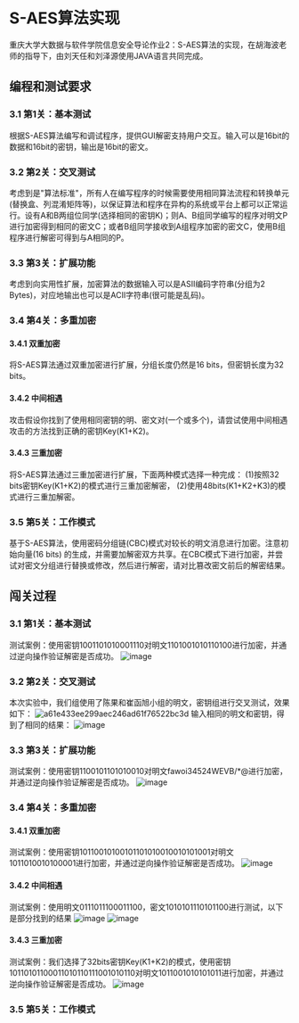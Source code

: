 # S-AES算法实现
重庆大学大数据与软件学院信息安全导论作业2：S-AES算法的实现，在胡海波老师的指导下，由刘天任和刘泽源使用JAVA语言共同完成。
## 编程和测试要求
### 3.1 第1关：基本测试       
根据S-AES算法编写和调试程序，提供GUI解密支持用户交互。输入可以是16bit的数据和16bit的密钥，输出是16bit的密文。
### 3.2 第2关：交叉测试
考虑到是"算法标准"，所有人在编写程序的时候需要使用相同算法流程和转换单元(替换盒、列混淆矩阵等)，以保证算法和程序在异构的系统或平台上都可以正常运行。设有A和B两组位同学(选择相同的密钥K)；则A、B组同学编写的程序对明文P进行加密得到相同的密文C；或者B组同学接收到A组程序加密的密文C，使用B组程序进行解密可得到与A相同的P。
### 3.3 第3关：扩展功能
考虑到向实用性扩展，加密算法的数据输入可以是ASII编码字符串(分组为2 Bytes)，对应地输出也可以是ACII字符串(很可能是乱码)。
### 3.4 第4关：多重加密
#### 3.4.1 双重加密
将S-AES算法通过双重加密进行扩展，分组长度仍然是16 bits，但密钥长度为32 bits。
#### 3.4.2 中间相遇
攻击假设你找到了使用相同密钥的明、密文对(一个或多个)，请尝试使用中间相遇攻击的方法找到正确的密钥Key(K1+K2)。
#### 3.4.3 三重加密
将S-AES算法通过三重加密进行扩展，下面两种模式选择一种完成：
(1)按照32 bits密钥Key(K1+K2)的模式进行三重加密解密，
(2)使用48bits(K1+K2+K3)的模式进行三重加解密。
### 3.5 第5关：工作模式
基于S-AES算法，使用密码分组链(CBC)模式对较长的明文消息进行加密。注意初始向量(16 bits) 的生成，并需要加解密双方共享。在CBC模式下进行加密，并尝试对密文分组进行替换或修改，然后进行解密，请对比篡改密文前后的解密结果。
## 闯关过程
### 3.1 第1关：基本测试       
测试案例：使用密钥1001101010001110对明文1101001010110100进行加密，并通过逆向操作验证解密是否成功。
![image](https://github.com/user-attachments/assets/c07e0a4a-03d3-4a1b-bb4b-e6a440559f5e)
### 3.2 第2关：交叉测试
本次实验中，我们组使用了陈果和崔函旭小组的明文，密钥组进行交叉测试，效果如下：
![a61e433ee299aec246ad61f76522bc3d](https://github.com/user-attachments/assets/8f869eea-c96a-43cc-8dde-73ae1a503646)
输入相同的明文和密钥，得到了相同的结果：
![image](https://github.com/user-attachments/assets/315992bd-9028-4f5b-8aea-52a0450a7b51)
### 3.3 第3关：扩展功能
测试案例：使用密钥1100101101010010对明文fawoi34524WEVB/*@进行加密，并通过逆向操作验证解密是否成功。
![image](https://github.com/user-attachments/assets/60f2688c-ea20-4cf3-abff-34d75fc5dd00)
### 3.4 第4关：多重加密
#### 3.4.1 双重加密
测试案例：使用密钥10110010100101101010010010101001对明文1011010010100001进行加密，并通过逆向操作验证解密是否成功。
![image](https://github.com/user-attachments/assets/60e51154-654f-4567-982f-ea406560357a)
#### 3.4.2 中间相遇
测试案例：使用明文0111011100011100，密文1010101110101100进行测试，以下是部分找到的结果
![image](https://github.com/user-attachments/assets/094c5931-ffd5-4919-af2a-65fb54e47bfb)
![image](https://github.com/user-attachments/assets/808158d8-d967-4751-812b-b4e6acebad0e)
#### 3.4.3 三重加密
测试案例：我们选择了32bits密钥Key(K1+K2)的模式，使用密钥10110101100011010110111001010110对明文1011001010101011进行加密，并通过逆向操作验证解密是否成功。
![image](https://github.com/user-attachments/assets/5c5a0be4-7d80-4b1c-8d63-b7d689f888dc)
### 3.5 第5关：工作模式

